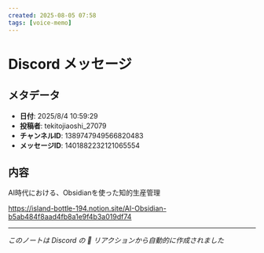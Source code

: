```yaml
---
created: 2025-08-05 07:58
tags: [voice-memo]
---
```


# Discord メッセージ

## メタデータ
- **日付**: 2025/8/4 10:59:29
- **投稿者**: tekitojiaoshi_27079
- **チャンネルID**: 1389747949566820483
- **メッセージID**: 1401882232121065554

## 内容

AI時代における、Obsidianを使った知的生産管理

https://island-bottle-194.notion.site/AI-Obsidian-b5ab484f8aad4fb8a1e9f4b3a019df74

---
*このノートは Discord の 📝 リアクションから自動的に作成されました*
